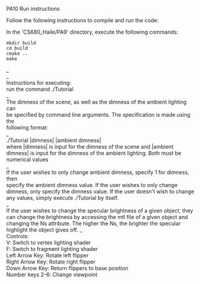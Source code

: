 PA10 Run instructions

Follow the following instructions to compile and run the code:

In the 'CS680_Haile/PA9' directory, execute the following commands:

```  
mkdir build  
cd build  
cmake ..  
make  
```  
_  
_  
Instructions for executing:  
run the command ./Tutorial  
_  
The dimness of the scene, as well as the dimness of the ambient lighting can  
be specified by command line arguments. The specification is made using the  
following format:  
_  
./Tutorial |dimness| |ambient dimness|  
where |dimness| is input for the dimness of the scene and |ambient dimness| is
input for the dimness of the ambient lighting. Both must be numerical values  
_  
If the user wishes to only change ambient dimness, specify 1 for dimness, then  
specify the ambient dimness value. If the user wishes to only change dimness, 
only specify the dimness value. If the user doesn't wish to change any values,
simply execute ./Tutorial by itself.  
_  
If the user wishes to change the specular brightness of a given object, they can
change the brightness by accessing the mtl file of a given object and changing
the Ns attribute. The higher the Ns, the brighter the specular highlight the
object gives off.
_  
Controls:  
V: Switch to vertex lighting shader  
F: Switch to fragment lighting shader  
Left Arrow Key: Rotate left flipper  
Right Arrow Key: Rotate right flipper  
Down Arrow Key: Return flippers to base position  
Number keys 2-6: Change viewpoint
